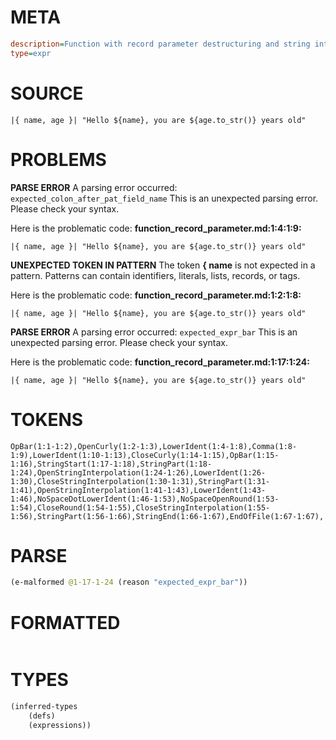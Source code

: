 # META
~~~ini
description=Function with record parameter destructuring and string interpolation
type=expr
~~~
# SOURCE
~~~roc
|{ name, age }| "Hello ${name}, you are ${age.to_str()} years old"
~~~
# PROBLEMS
**PARSE ERROR**
A parsing error occurred: `expected_colon_after_pat_field_name`
This is an unexpected parsing error. Please check your syntax.

Here is the problematic code:
**function_record_parameter.md:1:4:1:9:**
```roc
|{ name, age }| "Hello ${name}, you are ${age.to_str()} years old"
```


**UNEXPECTED TOKEN IN PATTERN**
The token **{ name** is not expected in a pattern.
Patterns can contain identifiers, literals, lists, records, or tags.

Here is the problematic code:
**function_record_parameter.md:1:2:1:8:**
```roc
|{ name, age }| "Hello ${name}, you are ${age.to_str()} years old"
```


**PARSE ERROR**
A parsing error occurred: `expected_expr_bar`
This is an unexpected parsing error. Please check your syntax.

Here is the problematic code:
**function_record_parameter.md:1:17:1:24:**
```roc
|{ name, age }| "Hello ${name}, you are ${age.to_str()} years old"
```


# TOKENS
~~~zig
OpBar(1:1-1:2),OpenCurly(1:2-1:3),LowerIdent(1:4-1:8),Comma(1:8-1:9),LowerIdent(1:10-1:13),CloseCurly(1:14-1:15),OpBar(1:15-1:16),StringStart(1:17-1:18),StringPart(1:18-1:24),OpenStringInterpolation(1:24-1:26),LowerIdent(1:26-1:30),CloseStringInterpolation(1:30-1:31),StringPart(1:31-1:41),OpenStringInterpolation(1:41-1:43),LowerIdent(1:43-1:46),NoSpaceDotLowerIdent(1:46-1:53),NoSpaceOpenRound(1:53-1:54),CloseRound(1:54-1:55),CloseStringInterpolation(1:55-1:56),StringPart(1:56-1:66),StringEnd(1:66-1:67),EndOfFile(1:67-1:67),
~~~
# PARSE
~~~clojure
(e-malformed @1-17-1-24 (reason "expected_expr_bar"))
~~~
# FORMATTED
~~~roc

~~~
# TYPES
~~~clojure
(inferred-types
	(defs)
	(expressions))
~~~
